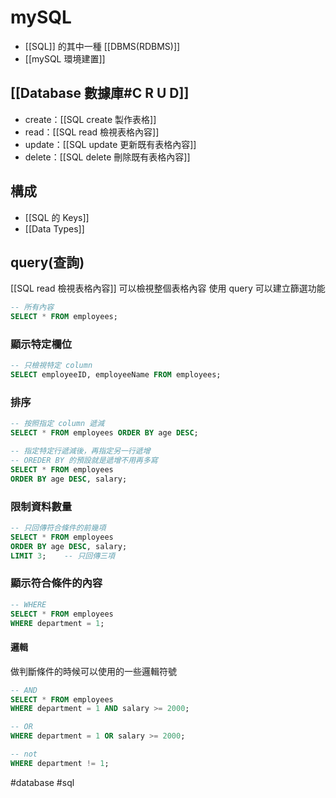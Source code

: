 # mySQL
- [[SQL]] 的其中一種 [[DBMS(RDBMS)]]
- [[mySQL 環境建置]]

## [[Database 數據庫#C R U D]]

 - create：[[SQL create 製作表格]]
 - read：[[SQL read 檢視表格內容]]
 - update：[[SQL update 更新既有表格內容]]
 - delete：[[SQL delete 刪除既有表格內容]]


## 構成
- [[SQL 的 Keys]]
- [[Data Types]]

## query(查詢)
[[SQL read 檢視表格內容]] 可以檢視整個表格內容
使用 query 可以建立篩選功能
```sql
-- 所有內容
SELECT * FROM employees;
```
### 顯示特定欄位
```sql
-- 只檢視特定 column
SELECT employeeID, employeeName FROM employees;
```
### 排序
```sql
-- 按照指定 column 遞減
SELECT * FROM employees ORDER BY age DESC;

-- 指定特定行遞減後，再指定另一行遞增
-- OREDER BY 的預設就是遞增不用再多寫
SELECT * FROM employees 
ORDER BY age DESC, salary;
```
### 限制資料數量
```sql
-- 只回傳符合條件的前幾項
SELECT * FROM employees 
ORDER BY age DESC, salary;
LIMIT 3;	-- 只回傳三項
```
### 顯示符合條件的內容
```sql
-- WHERE
SELECT * FROM employees 
WHERE department = 1;
```

#### 邏輯
做判斷條件的時候可以使用的一些邏輯符號
```sql
-- AND
SELECT * FROM employees 
WHERE department = 1 AND salary >= 2000;

-- OR
WHERE department = 1 OR salary >= 2000;

-- not
WHERE department != 1;
```



#database #sql